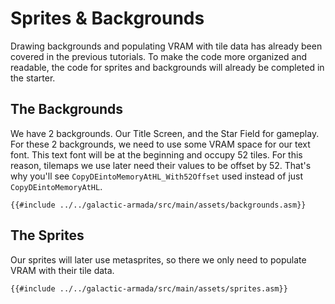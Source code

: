 # Sprites & Backgrounds

Drawing backgrounds and populating VRAM with tile data has already been covered in the previous tutorials. To make the code more organized and readable, the code for sprites and backgrounds will already be completed in the starter.
## The Backgrounds

We have 2 backgrounds. Our Title Screen, and the Star Field for gameplay. For these 2 backgrounds, we need to use some VRAM space for our text font. This text font will be at the beginning and occupy 52 tiles. For this reason, tilemaps we use later need their values to be offset by 52. That's why you'll see `CopyDEintoMemoryAtHL_With52Offset` used instead of just `CopyDEintoMemoryAtHL`.

```rgbasm,linenos,start={{#line_no_of "" ../../galactic-armada/src/main/assets/backgrounds.asm}}
{{#include ../../galactic-armada/src/main/assets/backgrounds.asm}}
```
## The Sprites

Our sprites will later use metasprites, so there we only need to populate VRAM with their tile data.

```rgbasm,linenos,start={{#line_no_of "" ../../galactic-armada/src/main/assets/sprites.asm}}
{{#include ../../galactic-armada/src/main/assets/sprites.asm}}
```